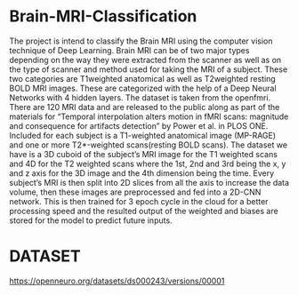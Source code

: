 # Brain-MRI-Classification

The project is intend to classify the Brain MRI using the computer vision technique of Deep Learning. Brain MRI can be of two major types depending on the way they were extracted from the scanner as well as on the type of scanner and method used for taking the MRI of a subject. These two categories are T1weighted anatomical as well as T2weighted resting BOLD MRI images. These are categorized with the help of a Deep Neural Networks with 4 hidden layers. The dataset is taken from the openfmri. There are 120 MRI data and are released to the public along as part of the materials for “Temporal interpolation alters motion in fMRI scans: magnitude and consequence for artifacts detection” by Power et al. in PLOS ONE. Included for each subject is a T1-weighted anatomical image (MP-RAGE) and one or more T2*-weighted scans(resting BOLD scans). The dataset we have is a 3D cuboid of the subject’s MRI image for the T1 weighted scans and 4D for the T2 weighted scans where the 1st, 2nd and 3rd being the x, y and z axis for the 3D image and the 4th dimension being the time. Every subject’s MRI is then split into 2D slices from all the axis to increase the data volume, then these images are preprocessed and fed into a 2D-CNN network. This is then trained for 3 epoch cycle in the cloud for a better processing speed and the resulted output of the weighted and biases are stored for the model to predict future inputs.

# DATASET
https://openneuro.org/datasets/ds000243/versions/00001
